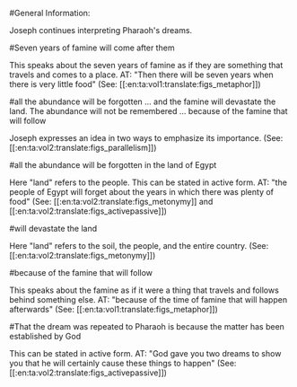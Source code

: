 #General Information:

Joseph continues interpreting Pharaoh's dreams.

#Seven years of famine will come after them

This speaks about the seven years of famine as if they are something that travels and comes to a place. AT: "Then there will be seven years when there is very little food" (See: [[:en:ta:vol1:translate:figs_metaphor]])

#all the abundance will be forgotten ... and the famine will devastate the land. The abundance will not be remembered ... because of the famine that will follow

Joseph expresses an idea in two ways to emphasize its importance. (See: [[:en:ta:vol2:translate:figs_parallelism]])

#all the abundance will be forgotten in the land of Egypt

Here "land" refers to the people. This can be stated in active form. AT: "the people of Egypt will forget about the years in which there was plenty of food" (See: [[:en:ta:vol2:translate:figs_metonymy]] and [[:en:ta:vol2:translate:figs_activepassive]])

#will devastate the land

Here "land" refers to the soil, the people, and the entire country. (See: [[:en:ta:vol2:translate:figs_metonymy]])

#because of the famine that will follow

This speaks about the famine as if it were a thing that travels and follows behind something else. AT: "because of the time of famine that will happen afterwards" (See: [[:en:ta:vol1:translate:figs_metaphor]])

#That the dream was repeated to Pharaoh is because the matter has been established by God

This can be stated in active form. AT: "God gave you two dreams to show you that he will certainly cause these things to happen" (See: [[:en:ta:vol2:translate:figs_activepassive]])